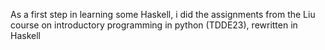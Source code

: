 As a first step in learning some Haskell, i did the assignments from the Liu course on introductory programming in python (TDDE23), rewritten in Haskell
